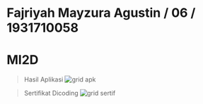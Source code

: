 # Fajriyah Mayzura Agustin / 06 / 1931710058
# MI2D

> Hasil Aplikasi
![grid apk](https://user-images.githubusercontent.com/64762018/121865573-51d17700-cd28-11eb-835c-0d5c115a3231.jpeg)

> Sertifikat Dicoding 
![grid sertif](https://user-images.githubusercontent.com/64762018/121866218-eb008d80-cd28-11eb-9661-bc8c6beb70fa.jpeg)
